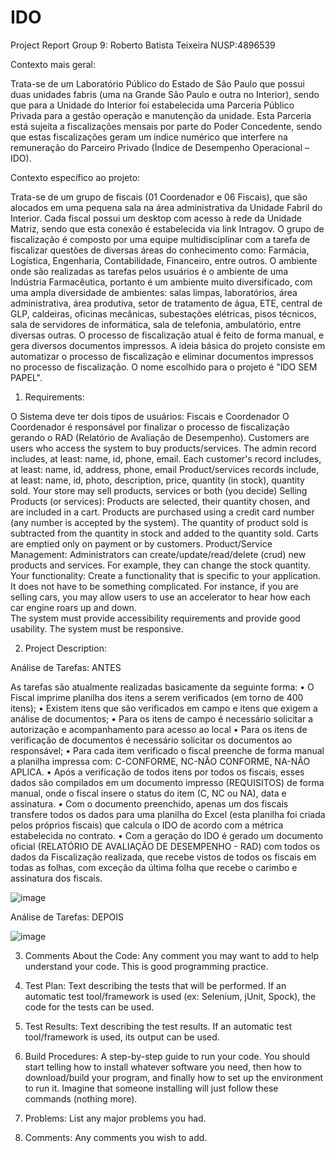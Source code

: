 # IDO
Project Report
Group 9: Roberto Batista Teixeira NUSP:4896539


Contexto mais geral:

Trata-se de um Laboratório Público do Estado de São Paulo que possui duas unidades fabris (uma na Grande São Paulo e outra no Interior), sendo que para a Unidade do Interior foi estabelecida uma Parceria Público Privada para a gestão operação e manutenção da unidade. Esta Parceria está sujeita a fiscalizações mensais por parte do Poder Concedente, sendo que estas fiscalizações geram um índice numérico que interfere na remuneração do Parceiro Privado (Índice de Desempenho Operacional – IDO).


Contexto específico ao projeto:

Trata-se de um grupo de fiscais (01 Coordenador e 06 Fiscais), que são alocados em uma pequena sala na área administrativa da Unidade Fabril do Interior. Cada fiscal possui um desktop com acesso à rede da Unidade Matriz, sendo que esta conexão é estabelecida via link Intragov.
O grupo de fiscalização é composto por uma equipe multidisciplinar com a tarefa de fiscalizar questões de diversas áreas do conhecimento como: Farmácia, Logística, Engenharia, Contabilidade, Financeiro, entre outros.
O ambiente onde são realizadas as tarefas pelos usuários é o ambiente de uma Indústria Farmacêutica, portanto é um ambiente muito diversificado, com uma ampla diversidade de ambientes: salas limpas, laboratórios, área administrativa, área produtiva, setor de tratamento de água, ETE, central de GLP, caldeiras, oficinas mecânicas, subestações elétricas, pisos técnicos, sala de servidores de informática, sala de telefonia, ambulatório, entre diversas outras.
O processo de fiscalização atual é feito de forma manual, e gera diversos documentos impressos. A ideia básica do projeto consiste em automatizar o processo de fiscalização e eliminar documentos impressos no processo de fiscalização. O nome escolhido para o projeto é "IDO SEM PAPEL".


1) Requirements:
 
O Sistema deve ter dois tipos de usuários: Fiscais e Coordenador
O Coordenador é responsável por finalizar o processo de fiscalização gerando o RAD (Relatório de Avaliação de Desempenho).
Customers are users who access the system to buy products/services.
The admin record includes, at least: name, id, phone, email.
Each customer's record includes, at least: name, id, address, phone, email
Product/services records include, at least: name, id, photo, description, price, quantity (in stock), quantity sold.
Your store may sell products, services or both (you decide)
Selling Products (or services): Products are selected, their quantity chosen, and are included in a cart. Products are purchased using a credit card number (any number is accepted by the system). The quantity of product sold is subtracted from the quantity in stock and added to the quantity sold. Carts are emptied only on payment or by customers.
Product/Service Management: Administrators can create/update/read/delete (crud) new products and services. For example, they can change the stock quantity.
Your functionality: Create a functionality that is specific to your application. It does not have to be something complicated. For instance, if you are selling cars, you may allow users to use an accelerator to hear how each car engine roars up and down.   
The system must provide accessibility requirements and provide good usability. The system must be responsive.


2) Project Description: 

Análise de Tarefas: ANTES

As tarefas são atualmente realizadas basicamente da seguinte forma:
•	O Fiscal imprime planilha dos itens a serem verificados (em torno de 400 itens);
•	Existem itens que são verificados em campo e itens que exigem a análise de documentos;
•	Para os itens de campo é necessário solicitar a autorização e acompanhamento para acesso ao local
•	Para os itens de verificação de documentos é necessário solicitar os documentos ao responsável;
•	Para cada item verificado o fiscal preenche de forma manual a planilha impressa com:        C-CONFORME, NC-NÃO CONFORME, NA-NÃO APLICA.
•	Após a verificação de todos itens por todos os fiscais, esses dados são compilados em um documento impresso (REQUISITOS) de forma manual, onde o fiscal insere o status do item (C, NC ou NA), data e assinatura.
•	Com o documento preenchido, apenas um dos fiscais transfere todos os dados para uma planilha do Excel (esta planilha foi criada pelos próprios fiscais) que calcula o IDO de acordo com a métrica estabelecida no contrato.
•	Com a geração do IDO é gerado um documento oficial (RELATÓRIO DE AVALIAÇÃO DE DESEMPENHO - RAD) com todos os dados da Fiscalização realizada, que recebe vistos de todos os fiscais em todas as folhas, com exceção da última folha que recebe o carimbo e assinatura dos fiscais.

![image](https://user-images.githubusercontent.com/92594329/137530224-d3bf2000-3a94-4638-94d6-3984120035bf.png)

Análise de Tarefas: DEPOIS

![image](https://user-images.githubusercontent.com/92594329/137531261-8005c660-1796-4af2-84f7-07e5da09c354.png)


3) Comments About the Code: 
Any comment you may want to add to help understand your code. This is good programming practice.

4) Test Plan:
Text describing the tests that will be performed. If an automatic test tool/framework is used (ex: Selenium, jUnit, Spock), the code for the tests can be used.

5) Test Results: 
Text describing the test results. If an automatic test tool/framework is used, its output can be used.

6) Build Procedures: 
A step-by-step guide to run your code. You should start telling how to install whatever software you need, then how to download/build your program, and finally how to set up the environment to run it. Imagine that someone installing will just follow these commands (nothing more).

7) Problems: 
List any major problems you had.

8) Comments: 
Any comments you wish to add.



